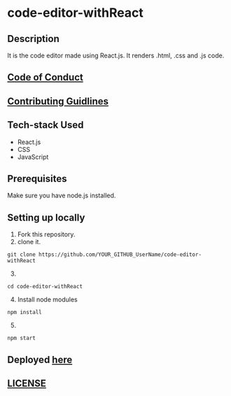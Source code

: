 # code-editor-withReact

## Description
It is the code editor made using React.js. It renders .html, .css and .js code.

## [Code of Conduct](https://github.com/MukulKolpe/code-editor-withReact/blob/main/CODE_OF_CONDUCT.md)

## [Contributing Guidlines](https://github.com/MukulKolpe/code-editor-withReact/blob/main/CONTRIBUTING.md)

## Tech-stack Used
- React.js
- CSS
- JavaScript

## Prerequisites

Make sure you have node.js installed.

## Setting up locally
1. Fork this repository.
2. clone it.
 ```
 git clone https://github.com/YOUR_GITHUB_UserName/code-editor-withReact
 ```
3. 
 ```
 cd code-editor-withReact
 ```
4. Install node modules
 ```
 npm install
 ```
5. 
 ```
 npm start
 ```
   

## Deployed [here](https://code-editor-mukul.netlify.app/)

## [LICENSE](https://github.com/MukulKolpe/code-editor-withReact/blob/main/LICENSE)
